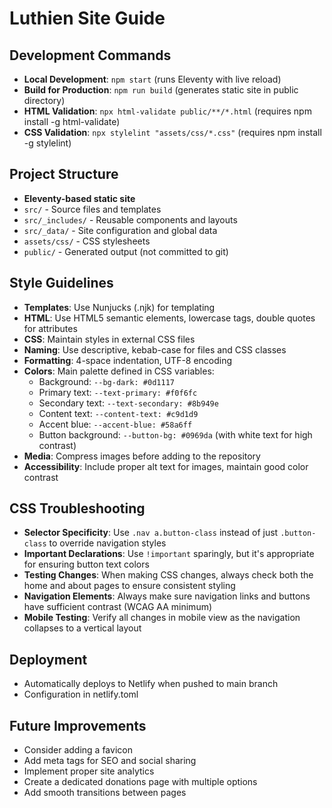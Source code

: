 # Luthien Site Guide

## Development Commands
- **Local Development**: `npm start` (runs Eleventy with live reload)
- **Build for Production**: `npm run build` (generates static site in public directory)
- **HTML Validation**: `npx html-validate public/**/*.html` (requires npm install -g html-validate)
- **CSS Validation**: `npx stylelint "assets/css/*.css"` (requires npm install -g stylelint)

## Project Structure
- **Eleventy-based static site**
- `src/` - Source files and templates
- `src/_includes/` - Reusable components and layouts
- `src/_data/` - Site configuration and global data
- `assets/css/` - CSS stylesheets
- `public/` - Generated output (not committed to git)

## Style Guidelines
- **Templates**: Use Nunjucks (.njk) for templating
- **HTML**: Use HTML5 semantic elements, lowercase tags, double quotes for attributes
- **CSS**: Maintain styles in external CSS files
- **Naming**: Use descriptive, kebab-case for files and CSS classes
- **Formatting**: 4-space indentation, UTF-8 encoding
- **Colors**: Main palette defined in CSS variables:
  - Background: `--bg-dark: #0d1117`
  - Primary text: `--text-primary: #f0f6fc`
  - Secondary text: `--text-secondary: #8b949e`
  - Content text: `--content-text: #c9d1d9`
  - Accent blue: `--accent-blue: #58a6ff`
  - Button background: `--button-bg: #0969da` (with white text for high contrast)
- **Media**: Compress images before adding to the repository
- **Accessibility**: Include proper alt text for images, maintain good color contrast

## CSS Troubleshooting
- **Selector Specificity**: Use `.nav a.button-class` instead of just `.button-class` to override navigation styles
- **Important Declarations**: Use `!important` sparingly, but it's appropriate for ensuring button text colors
- **Testing Changes**: When making CSS changes, always check both the home and about pages to ensure consistent styling
- **Navigation Elements**: Always make sure navigation links and buttons have sufficient contrast (WCAG AA minimum)
- **Mobile Testing**: Verify all changes in mobile view as the navigation collapses to a vertical layout

## Deployment
- Automatically deploys to Netlify when pushed to main branch
- Configuration in netlify.toml

## Future Improvements
- Consider adding a favicon
- Add meta tags for SEO and social sharing
- Implement proper site analytics
- Create a dedicated donations page with multiple options
- Add smooth transitions between pages